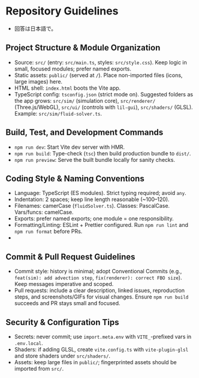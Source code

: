 # Repository Guidelines

- 回答は日本語で。

## Project Structure & Module Organization
- Source: `src/` (entry: `src/main.ts`, styles: `src/style.css`). Keep logic in small, focused modules; prefer named exports.
- Static assets: `public/` (served at `/`). Place non-imported files (icons, large images) here.
- HTML shell: `index.html` boots the Vite app.
- TypeScript config: `tsconfig.json` (strict mode on). Suggested folders as the app grows: `src/sim/` (simulation core), `src/renderer/` (Three.js/WebGL), `src/ui/` (controls with `lil-gui`), `src/shaders/` (GLSL). Example: `src/sim/fluid-solver.ts`.

## Build, Test, and Development Commands
- `npm run dev`: Start Vite dev server with HMR.
- `npm run build`: Type-check (`tsc`) then build production bundle to `dist/`.
- `npm run preview`: Serve the built bundle locally for sanity checks.

## Coding Style & Naming Conventions
- Language: TypeScript (ES modules). Strict typing required; avoid `any`.
- Indentation: 2 spaces; keep line length reasonable (~100–120).
- Filenames: camerCase (`fluidSolver.ts`). Classes: PascalCase. Vars/funcs: camelCase.
- Exports: prefer named exports; one module = one responsibility.
- Formatting/Linting: ESLint + Prettier configured. Run `npm run lint` and `npm run format` before PRs.
- 

## Commit & Pull Request Guidelines
- Commit style: history is minimal; adopt Conventional Commits (e.g., `feat(sim): add advection step`, `fix(renderer): correct FBO size`). Keep messages imperative and scoped.
- Pull requests: include a clear description, linked issues, reproduction steps, and screenshots/GIFs for visual changes. Ensure `npm run build` succeeds and PR stays small and focused.

## Security & Configuration Tips
- Secrets: never commit; use `import.meta.env` with `VITE_`-prefixed vars in `.env.local`.
- Shaders: if adding GLSL, create `vite.config.ts` with `vite-plugin-glsl` and store shaders under `src/shaders/`.
- Assets: keep large files in `public/`; fingerprinted assets should be imported from `src/`.
